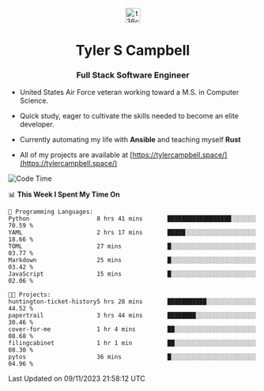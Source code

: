<p align="center">
<a href="https://www.linkedin.com/in/t36campbell" target="blank"><img align="center" src="https://ik.imagekit.io/t36campbell/Portfolio/linkedin.png.original_m8bbGgPh6.png" alt="t36campbell" height="30" width="30" /></a>
</p>
<h1 align="center">Tyler S Campbell</h1>
<h3 align="center">Full Stack Software Engineer</h3>

* United States Air Force veteran working toward a M.S. in Computer Science.

* Quick study, eager to cultivate the skills needed to become an elite developer.

* Currently automating my life with **Ansible** and teaching myself **Rust**

* All of my projects are available at [https://tylercampbell.space/](https://tylercampbell.space/)

<!--START_SECTION:waka-->
![Code Time](http://img.shields.io/badge/Code%20Time-2%2C973%20hrs%2026%20mins-blue)

📊 **This Week I Spent My Time On** 

```text
💬 Programming Languages: 
Python                   8 hrs 41 mins       ██████████████████░░░░░░░   70.59 % 
YAML                     2 hrs 17 mins       █████░░░░░░░░░░░░░░░░░░░░   18.66 % 
TOML                     27 mins             █░░░░░░░░░░░░░░░░░░░░░░░░   03.77 % 
Markdown                 25 mins             █░░░░░░░░░░░░░░░░░░░░░░░░   03.42 % 
JavaScript               15 mins             █░░░░░░░░░░░░░░░░░░░░░░░░   02.06 % 

🐱‍💻 Projects: 
huntington-ticket-history5 hrs 28 mins       ███████████░░░░░░░░░░░░░░   44.52 % 
papertrail               3 hrs 44 mins       ████████░░░░░░░░░░░░░░░░░   30.46 % 
cover-for-me             1 hr 4 mins         ██░░░░░░░░░░░░░░░░░░░░░░░   08.68 % 
filingcabinet            1 hr 1 min          ██░░░░░░░░░░░░░░░░░░░░░░░   08.30 % 
pytos                    36 mins             █░░░░░░░░░░░░░░░░░░░░░░░░   04.96 % 
```


 Last Updated on 09/11/2023 21:58:12 UTC
<!--END_SECTION:waka-->
